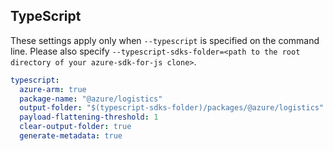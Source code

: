 ## TypeScript

These settings apply only when `--typescript` is specified on the command line.
Please also specify `--typescript-sdks-folder=<path to the root directory of your azure-sdk-for-js clone>`.

``` yaml $(typescript)
typescript:
  azure-arm: true
  package-name: "@azure/logistics"
  output-folder: "$(typescript-sdks-folder)/packages/@azure/logistics"
  payload-flattening-threshold: 1
  clear-output-folder: true
  generate-metadata: true
```
